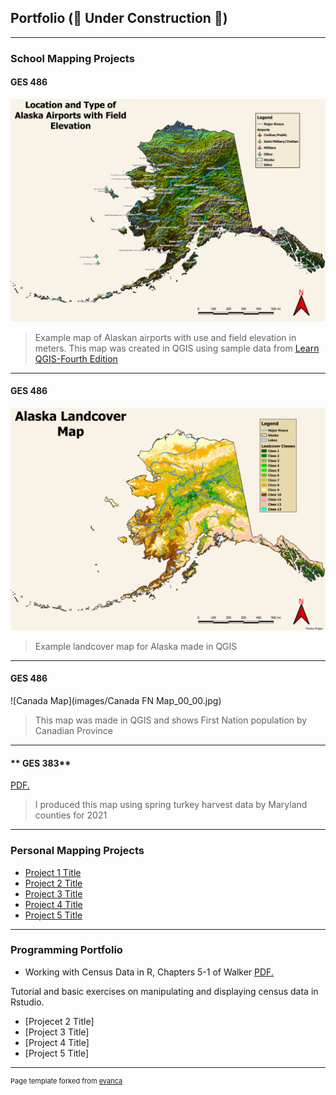 ## Portfolio (&#128679; Under Construction &#128679;)

---

### School Mapping Projects 

#### **GES 486**

![Alaska Airports](images/Alaska_airport_map_final_00_00.jpg)
> Example map of Alaskan airports with use and field elevation in meters. This map was created in QGIS using sample data from [Learn QGIS-Fourth Edition](https://www.packtpub.com/product/learn-qgis-fourth-edition/9781788997423)
---

#### **GES 486**

![Alaska Landcover](images/Alaska_landcovermap_00_00.jpg)
> Example landcover map for Alaska made in QGIS

---

#### **GES 486**

![Canada Map](images/Canada FN Map_00_00.jpg) 
>This map was made in QGIS and shows First Nation population by Canadian Province 

---

#### ** GES 383** 

<a href="tphipps05.github.io/pdfs/Lab2_inkscape_final_PDF.pdf" target="_blank">PDF.</a>
>I produced this map using spring turkey harvest data by Maryland counties for 2021


---




### Personal Mapping Projects




- [Project 1 Title](http://example.com/)
- [Project 2 Title](http://example.com/)
- [Project 3 Title](http://example.com/)
- [Project 4 Title](http://example.com/)
- [Project 5 Title](http://example.com/)

---

### Programming Portfolio 

- Working with Census Data in R, Chapters 5-1 of Walker
<a href="tphipps05.github.io/pdfs/PHIPPS_lab_3_merge.pdf" target="_blank">PDF.</a>

Tutorial and basic exercises on manipulating and displaying census data in Rstudio.
- [Projecet 2 Title]
- [Project 3 Title]
- [Project 4 Title]
- [Project 5 Title]


---
<p style="font-size:11px">Page template forked from <a href="https://github.com/evanca/quick-portfolio">evanca</a></p>
<!-- Remove above link if you don't want to attibute -->
